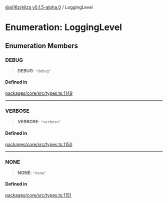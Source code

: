 [@ai16z/eliza v0.1.5-alpha.0](../index.md) / LoggingLevel

# Enumeration: LoggingLevel

## Enumeration Members

### DEBUG

> **DEBUG**: `"debug"`

#### Defined in

[packages/core/src/types.ts:1149](https://github.com/mufasasa/eliza/blob/main/packages/core/src/types.ts#L1149)

***

### VERBOSE

> **VERBOSE**: `"verbose"`

#### Defined in

[packages/core/src/types.ts:1150](https://github.com/mufasasa/eliza/blob/main/packages/core/src/types.ts#L1150)

***

### NONE

> **NONE**: `"none"`

#### Defined in

[packages/core/src/types.ts:1151](https://github.com/mufasasa/eliza/blob/main/packages/core/src/types.ts#L1151)
